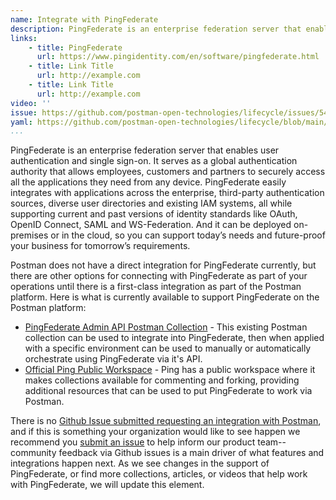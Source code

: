 ```yaml
---
name: Integrate with PingFederate
description: PingFederate is an enterprise federation server that enables user authentication and single sign-on.
links:
    - title: PingFederate
      url: https://www.pingidentity.com/en/software/pingfederate.html
    - title: Link Title
      url: http://example.com
    - title: Link Title
      url: http://example.com            
video: ''      
issue: https://github.com/postman-open-technologies/lifecycle/issues/54
yaml: https://github.com/postman-open-technologies/lifecycle/blob/main/_actions/integrate-with-pig-federate.md
...
```

PingFederate is an enterprise federation server that enables user authentication and single sign-on. It serves as a global authentication authority that allows employees, customers and partners to securely access all the applications they need from any device. PingFederate easily integrates with applications across the enterprise, third-party authentication sources, diverse user directories and existing IAM systems, all while supporting current and past versions of identity standards like OAuth, OpenID Connect, SAML and WS-Federation. And it can be deployed on-premises or in the cloud, so you can support today’s needs and future-proof your business for tomorrow’s requirements.

Postman does not have a direct integration for PingFederate currently, but there are other options for connecting with PingFederate as part of your operations until there is a first-class integration as part of the Postman platform. Here is what is currently available to support PingFederate on the Postman platform:

- [PingFederate Admin API Postman Collection](https://github.com/pingidentity/Postman-Calls/tree/master/PingFederate%20Admin%20API) - This existing Postman collection can be used to integrate into PingFederate, then when applied with a specific environment can be used to manually or automatically orchestrate using PingFederate via it's API.
- [Official Ping Public Workspace](https://www.postman.com/ping-identity/workspace/pingone/overview) - Ping has a public workspace where it makes collections available for commenting and forking, providing additional resources that can be used to put PingFederate to work via Postman.

There is no [Github Issue submitted requesting an integration with Postman](https://github.com/postmanlabs/postman-app-support/issues?q=is%3Aissue+is%3Aopen+pingfederate), and if this is something your organization would like to see happen we recommend you [submit an issue](https://github.com/postmanlabs/postman-app-support/issues/new/choose) to help inform our product team--community feedback via Github issues is a main driver of what features and integrations happen next. As we see changes in the support of PingFederate, or find more collections, articles, or videos that help work with PingFederate, we will update this element.